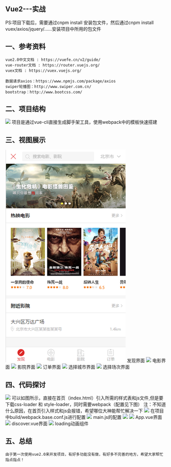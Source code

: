 Vue2---实战
-------------------------------------------------------------------------------------------------

PS:项目下载后，需要通过cnpm install 安装包文件，然后通过cnpm install vuex/axios/jquery/......安装项目中所用的包文件

一、参考资料
----------------

	vue2.0中文文档 : https://vuefe.cn/v2/guide/
	vue-router文档 : https://router.vuejs.org/
	vuex文档 : https://vuex.vuejs.org/

	数据请求axios：https://www.npmjs.com/package/axios
	swiper轮播图：http://www.swiper.com.cn/
	bootstrap：http://www.bootcss.com/

二、项目结构
----------------
<img src="https://github.com/fupan1018/movie-app/blob/master/movie-app/example/vue01.png"/>
	项目是通过vue-cli直接生成脚手架工具，使用webpack中的模板快速搭建

三、视图展示
----------------
<img src="https://github.com/fupan1018/vue/blob/master/movie-app/example/vue02.png"/>
	发现界面

<img src="https://github.com/fupan1018/movie-app/blob/master/movie-app/example/vue03.png"/>
	电影界面

<img src="https://github.com/fupan1018/movie-app/blob/master/movie-app/example/vue04.png"/>
	影院界面

<img src="https://github.com/fupan1018/movie-app/blob/master/movie-app/example/vue05.png"/>
	订单界面

<img src="https://github.com/fupan1018/movie-app/blob/master/movie-app/example/vue06.png"/>
	选择城市界面

<img src="https://github.com/fupan1018/movie-app/blob/master/movie-app/example/vue07.png"/>
	选择场次界面

四、代码探讨
----------------
<img src="https://github.com/fupan1018/movie-app/blob/master/movie-app/example/vue08.png"/>
	可以如图所示，直接在首页（index.html）引入所需的样式表和js文件,但是要下载css-loader 和 style-loader，同时需要webpack（配置见下图）
	注：不知道什么原因，在首页引入样式和js会报错，希望哪位大神能帮忙解决一下

<img src="https://github.com/fupan1018/movie-app/blob/master/movie-app/example/vue09.png"/>
	在项目中build/webpack.base.conf.js进行配置

<img src="https://github.com/fupan1018/movie-app/blob/master/movie-app/example/vue10.png"/>
	main.js的配置

<img src="https://github.com/fupan1018/movie-app/blob/master/movie-app/example/vue11.png"/>
<img src="https://github.com/fupan1018/movie-app/blob/master/movie-app/example/vue12.png"/>
	App.vue界面

<img src="https://github.com/fupan1018/movie-app/blob/master/movie-app/example/vue13.png"/>
	discover.vue界面

<img src="https://github.com/fupan1018/movie-app/blob/master/movie-app/example/vue14.png"/>
	loading动画组件

五、总结
----------------
	由于第一次使用vue2.0来开发项目，有好多功能没有做，有好多不完善的地方，希望大家帮忙指点指点！






